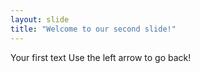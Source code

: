 ```yaml
---
layout: slide
title: "Welcome to our second slide!"
---
```

Your first text
Use the left arrow to go back!
